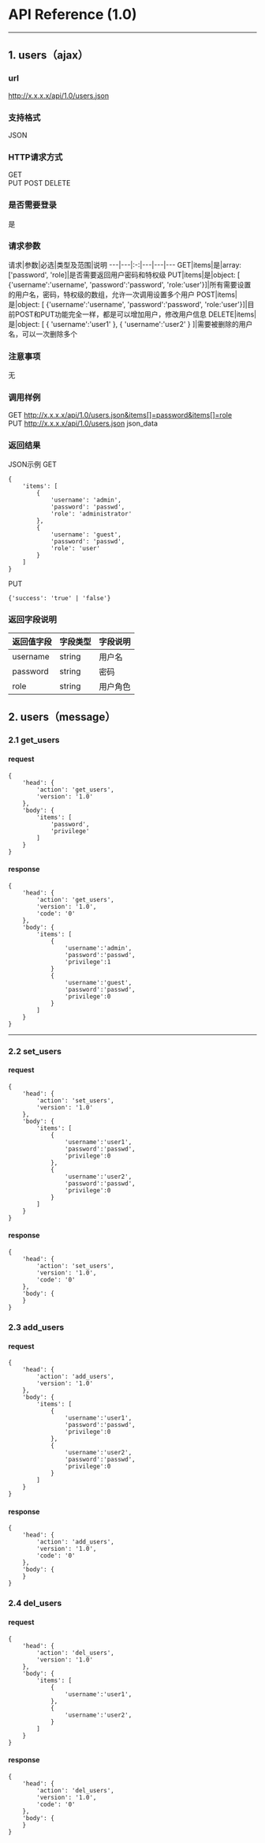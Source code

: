 # API Reference (1.0)
---

## 1. users（ajax）

### url
http://x.x.x.x/api/1.0/users.json

### 支持格式
JSON

### HTTP请求方式
GET  
PUT
POST
DELETE

### 是否需要登录
是

### 请求参数
 请求|参数|必选|类型及范围|说明
---|---|:-:|---|---|---
GET|items|是|array: ['password', 'role]|是否需要返回用户密码和特权级
PUT|items|是|object: [ {'username':'username', 'password':'password', 'role:'user'}]|所有需要设置的用户名，密码，特权级的数组，允许一次调用设置多个用户
POST|items|是|object: [ {'username':'username', 'password':'password', 'role:'user'}]|目前POST和PUT功能完全一样，都是可以增加用户，修改用户信息
DELETE|items|是|object: [ { 'username':'user1' }, { 'username':'user2' } ]|需要被删除的用户名，可以一次删除多个

### 注意事项
无

### 调用样例
GET http://x.x.x.x/api/1.0/users.json&items[]=password&items[]=role  
PUT http://x.x.x.x/api/1.0/users.json json_data

### 返回结果
JSON示例
GET

	{
		'items': [
			{
				'username': 'admin',
				'password': 'passwd',
				'role': 'administrator'
			},
			{
				'username': 'guest',
				'password': 'passwd',
				'role': 'user'
			}
		]
	}
	
PUT

	{'success': 'true' | 'false'}
	
### 返回字段说明
返回值字段|字段类型|字段说明
---|---|---
username|string|用户名
password|string|密码
role|string|用户角色

## 2. users（message）

### 2.1 get_users
#### request
    {
		'head': {
        	'action': 'get_users',
            'version': '1.0'
		},
        'body': {
            'items': [
                'password',
                'privilege'
            ]
        }
    }
#### response
    {
		'head': {
            'action': 'get_users',
            'version': '1.0',
		    'code': '0'
		},
        'body': {
		    'items': [
                {
                    'username':'admin',
                    'password':'passwd',
                    'privilege':1
                }
                {
                    'username':'guest',
                    'password':'passwd',
                    'privilege':0
                }
            ]
        }
    }
---
### 2.2 set_users
#### request
    {
		'head': {
		    'action': 'set_users',
            'version': '1.0'
        },
        'body': {
			'items': [
                {
                    'username':'user1',
                    'password':'passwd',
                    'privilege':0
                },
                {
                    'username':'user2',
                    'password':'passwd',
                    'privilege':0
                }
			]
		}
    }
#### response
    {
		'head': {
    		'action': 'set_users',
            'version': '1.0',
			'code': '0'
		},
        'body': {
		}
    }
### 2.3 add_users
#### request
    {
		'head': {
		    'action': 'add_users',
            'version': '1.0'
        },
        'body': {
			'items': [
                {
                    'username':'user1',
                    'password':'passwd',
                    'privilege':0
                },
                {
                    'username':'user2',
                    'password':'passwd',
                    'privilege':0
                }
			]
		}
    }
#### response
    {
		'head': {
    		'action': 'add_users',
            'version': '1.0',
			'code': '0'
		},
        'body': {
		}
    }
### 2.4 del_users
#### request
    {
		'head': {
		    'action': 'del_users',
            'version': '1.0'
        },
        'body': {
			'items': [
                {
                    'username':'user1',
                },
                {
                    'username':'user2',
                }
			]
		}
    }
#### response
    {
		'head': {
    		'action': 'del_users',
            'version': '1.0',
			'code': '0'
		},
        'body': {
		}
    }
